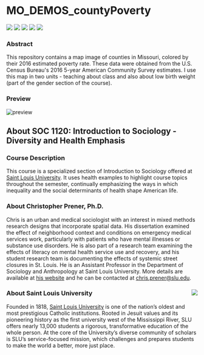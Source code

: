 # MO_DEMOS_countyPoverty

[![](https://img.shields.io/badge/extent-missouri-red.svg)](https://github.com/slu-soc1120/MO_DEMOS_countyPoverty/)
[![](https://img.shields.io/badge/category-census%20geography-orange.svg)](https://github.com/slu-soc1120/MO_DEMOS_countyPoverty/)
[![](https://img.shields.io/github/release/slu-soc1120/MO_DEMOS_countyPoverty.svg?label=version)](https://github.com/slu-soc1120/MO_DEMOS_countyPoverty/releases)
[![](https://img.shields.io/github/last-commit/slu-soc1120/MO_DEMOS_countyPoverty.svg)](https://github.com/slu-soc1120/MO_DEMOS_countyPoverty/commits/master)
[![](https://img.shields.io/github/repo-size/slu-soc1120/MO_DEMOS_countyPoverty.svg)](https://github.com/slu-soc1120/MO_DEMOS_countyPoverty/)

### Abstract
This repository contains a map image of counties in Missouri, colored by their 2016 estimated poverty rate. These data were obtained from the U.S. Census Bureau's 2016 5-year American Community Survey estimates. I use this map in two units - teaching about class and also about low birth weight (part of the gender section of the course).

### Preview
![preview](2016/results/povertyMap16-trans.png)

## About SOC 1120: Introduction to Sociology - Diversity and Health Emphasis
### Course Description
This course is a specialized section of Introduction to Sociology offered at [Saint Louis University](http://wwww.slu.edu). It uses health examples to highlight course topics throughout the semester, continually emphasizing the ways in which inequality and the social determinants of health shape American life.

### About Christopher Prener, Ph.D.
Chris is an urban and medical sociologist with an interest in mixed methods research designs that incorporate spatial data. His dissertation examined the effect of neighborhood context and conditions on emergency medical services work, particularly with patients who have mental illnesses or substance use disorders. He is also part of a research team examining the effects of literacy on mental health service use and recovery, and his student research team is documenting the effects of systemic street closures in St. Louis. He is an Assistant Professor in the Department of Sociology and Anthropology at Saint Louis University. More details are available at [his website](https://chris-prener.github.io) and he can be contacted at [chris.prener@slu.edu](mailto:chris.prener@slu.edu).

### About Saint Louis University <img src="https://slu-soc5650.github.io/images/sluLogo.png" align="right" />
Founded in 1818, [Saint Louis University](http://wwww.slu.edu) is one of the nation’s oldest and most prestigious Catholic institutions. Rooted in Jesuit values and its pioneering history as the first university west of the Mississippi River, SLU offers nearly 13,000 students a rigorous, transformative education of the whole person. At the core of the University’s diverse community of scholars is SLU’s service-focused mission, which challenges and prepares students to make the world a better, more just place.
